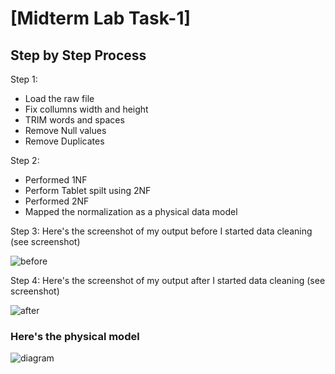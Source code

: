 # [Midterm Lab Task-1]


## Step by Step Process

Step 1:
- Load the raw file
- Fix collumns width and height
- TRIM words and spaces
- Remove Null values
- Remove Duplicates

Step 2:
- Performed 1NF
- Perform Tablet spilt using 2NF
- Performed 2NF
- Mapped the normalization as a physical data model


Step 3: Here's the screenshot of my output before I started data cleaning (see screenshot)

![before](https://github.com/user-attachments/assets/590105e1-0d8a-41ba-93f9-4249425d1acc)

Step 4: Here's the screenshot of my output after I started data cleaning (see screenshot)

![after](https://github.com/user-attachments/assets/b18b5c6f-d574-4d19-9b9f-5e967ab49915)

### Here's the physical model

![diagram](https://github.com/user-attachments/assets/b20e8149-24a1-4bc6-b92a-bd4d7cf81fce)




